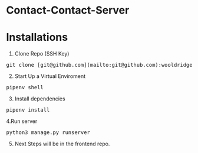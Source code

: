 <h1>Contact-Contact-Server</h1>

# Installations
1. Clone Repo (SSH Key)
<pre>git clone [git@github.com](mailto:git@github.com):wooldridge12/Contact-Contact-Server.git</pre>

2. Start Up a Virtual Enviroment
<pre>pipenv shell</pre>

3. Install dependencies
<pre>pipenv install</pre>

4.Run server
<pre>python3 manage.py runserver</pre>

5. Next Steps will be in the frontend repo. 